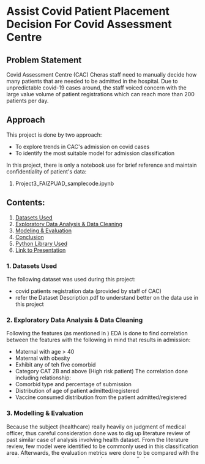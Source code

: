 # Assist Covid Patient Placement Decision For Covid Assessment Centre

## Problem Statement
Covid Assessment Centre (CAC) Cheras staff need to manually decide how many patients that are needed to be admitted in the hospital. Due to unpredictable covid-19 cases around, the staff voiced concern with the large value volume of patient registrations which can reach more than 200 patients per day.

## Approach 

This project is done by two approach:  
* To explore trends in CAC's admission on covid cases
* To identify the most suitable model for admission classification

In this project, there is only a notebook use for brief reference and maintain confidentiality of patient's data:
1) Project3_FAIZPUAD_samplecode.ipynb

## Contents:

1. [Datasets Used](#1-Datasets-Used)
2. [Exploratory Data Analysis & Data Cleaning](#2-Exploratory-Data-Analysis-&-Data-Cleaning)
3. [Modeling & Evaluation](#3-Modeling-&-Evaluation)
4. [Conclusion](#4-Conclusion)
5. [Python Library Used](#5-Python-Library-Used)
6. [Link to Presentation](#6-Presentation)

### 1. Datasets Used
The following dataset was used during this project:
- covid patients registration data (provided by staff of CAC)
- refer the Dataset Description.pdf to understand better on the data use in this project

### 2. Exploratory Data Analysis & Data Cleaning
Following the features (as mentioned in ) EDA is done to find correlation between the features with the following in mind that results in admission:
* Maternal with age > 40
* Maternal with obesity
* Exhibit any of teh five comorbid
* Category CAT 2B and above (High risk patient)
The correlation done including relationship:
* Comorbid type and percentage of submission
* Distribution of age of patient admitted/registered
* Vaccine consumed distribution from the patient admitted/registered

### 3. Modelling & Evaluation
Because the subject (healthcare) really heavily on judgment of medical officer, thus careful consideration done was to dig up literature review of past similar case of analysis involving health dataset. From the literature review, few model were identified to be commonly used in this classification area. Afterwards, the evaluation metrics were done to be compared with the academic papers result as a matter of comparison. Refer Project3_FAIZPUAD_samplecode.pdf for said literature review done.

Models used for attributes classification:
- SVM
- Naive Bayes
- Random Forest
- Decision Tree
  
Evaluation Metrics includes:
- F1-Score
- Recall
- Precision

### 4. Conclusion
1. Comorbid respiratory has significant relation for plan admit decision
2. The model achieve f1 score of 100% for every model if respiratory included in the model training
3. SVM performs the best with 10 folds cross-validation
4. SVM achieve the highest accuracy compared to other models at 10 fold cross-validation (after tuning)
5. SVM > Naive Bayes Classifier > Random Forest > Decision Tree

### 5. Python Library Used
- Pandas
- Numpy
- Seaborn
- Matplotlib
- Sklearn

### 6. Presentation
https://express.adobe.com/page/8Vg3Vq9L8DF5t/
